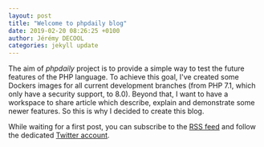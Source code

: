 ```yaml
---
layout: post
title: "Welcome to phpdaily blog"
date: 2019-02-20 08:26:25 +0100
author: Jérémy DECOOL
categories: jekyll update
---
```


The aim of _phpdaily_ project is to provide a simple way to test the future features of the PHP language. To achieve this goal, I've created some Dockers images for all current development branches (from PHP 7.1, which only have a security support, to 8.0). Beyond that, I want to have a workspace to share article which describe, explain and demonstrate some newer features. So this is why I decided to create this blog.

While waiting for a first post, you can subscribe to the [RSS feed](/feed.xml) and follow the dedicated [Twitter account](https://twitter.com/phpdaily).

<!--more-->
